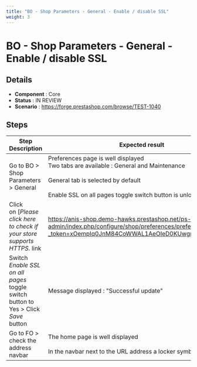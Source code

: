 ```yaml
---
title: "BO - Shop Parameters - General - Enable / disable SSL"
weight: 3
---
```


# BO - Shop Parameters - General - Enable / disable SSL
## Details
* **Component** : Core
* **Status** : IN REVIEW
* **Scenario** : https://forge.prestashop.com/browse/TEST-1040

## Steps
| Step Description | Expected result |
| ----- | ----- |
| Go to BO > Shop Parameters > General | Preferences page is well displayed<br>Two tabs are available : General and Maintenance<br><br>General tab is selected by default<br><br>Enable SSL on all pages toggle switch button is unlocked |
| Click on [*Please click here to check if your store supports HTTPS*. link|https://anis-shop.demo-hawks.prestashop.net/ps-admin/index.php/configure/shop/preferences/preferences?_token=xOempIq0JnM84CoWWAL1AeOIeD0KUwgr9z5lZWYOB8k] | Preferences page is refreshed<br><br>No error displayed |
| Switch *Enable SSL on all pages* toggle switch button to Yes > Click *Save* button | Message displayed : "Successful update" |
| Go to FO > check the address navbar | The home page is well displayed<br><br>In the navbar next to the URL address a locker symbol is displayed |
